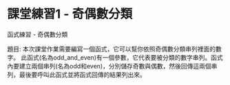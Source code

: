 # 課堂練習1 - 奇偶數分類
函式練習 - 奇偶數分類

題目: 
本次課堂作業需要編寫一個函式，它可以幫你依照奇偶數分類串列裡面的數字。
此函式(名為odd_and_even)有一個參數，它代表要被分類的數字串列。函式內要建立兩個串列(名為odd和even)，分別儲存奇數與偶數，然後回傳這兩個串列，最後要呼叫此函式並將函式回傳的結果列出來。
